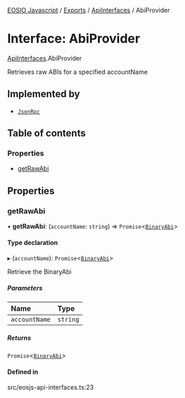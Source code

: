 [EOSIO Javascript](../index.md) / [Exports](../index.md) / [ApiInterfaces](../modules/ApiInterfaces.md) / AbiProvider

# Interface: AbiProvider

[ApiInterfaces](../modules/ApiInterfaces.md).AbiProvider

Retrieves raw ABIs for a specified accountName

## Implemented by

- [`JsonRpc`](../classes/JsonRpc.md)

## Table of contents

### Properties

- [getRawAbi](ApiInterfaces.AbiProvider.md#getrawabi)

## Properties

### getRawAbi

• **getRawAbi**: (`accountName`: `string`) => `Promise`<[`BinaryAbi`](ApiInterfaces.BinaryAbi.md)\>

#### Type declaration

▸ (`accountName`): `Promise`<[`BinaryAbi`](ApiInterfaces.BinaryAbi.md)\>

Retrieve the BinaryAbi

##### Parameters

| Name | Type |
| :------ | :------ |
| `accountName` | `string` |

##### Returns

`Promise`<[`BinaryAbi`](ApiInterfaces.BinaryAbi.md)\>

#### Defined in

src/eosjs-api-interfaces.ts:23
